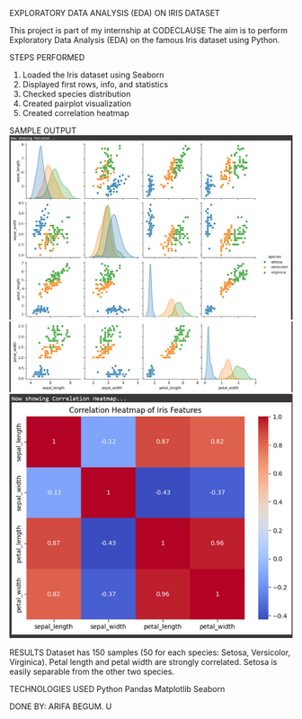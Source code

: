 EXPLORATORY DATA ANALYSIS (EDA) ON IRIS DATASET

This project is part of my internship at CODECLAUSE 
The aim is to perform  Exploratory Data Analysis (EDA) on the famous Iris dataset using Python.

STEPS PERFORMED
1. Loaded the Iris dataset using Seaborn
2. Displayed first rows, info, and statistics
3. Checked species distribution
4. Created pairplot visualization
5. Created correlation heatmap

SAMPLE OUTPUT
    ![image alt](https://github.com/Arifabegum1104/iris-eda-project/blob/944bd2d1dfb632f7b56802639c5b19e3dc5aac5e/PAIR%20PLOT%201.png)
    ![image alt]( https://github.com/Arifabegum1104/iris-eda-project/blob/967018448221d46bd240f24d1c3347e49695bd7f/PAIR%20PLOT%202.png)
    ![image alt](https://github.com/Arifabegum1104/iris-eda-project/blob/944bd2d1dfb632f7b56802639c5b19e3dc5aac5e/HEAT%20MAP.png)

RESULTS
  Dataset has 150 samples (50 for each species: Setosa, Versicolor, Virginica).
  Petal length and petal width are strongly correlated.
  Setosa is easily separable from the other two species.

TECHNOLOGIES USED
  Python
  Pandas
  Matplotlib
  Seaborn

DONE BY: ARIFA BEGUM. U

